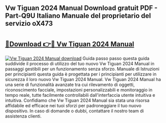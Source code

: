 ## Vw Tiguan 2024 Manual Download gratuit PDF - Part-Q9U Italiano Manuale del proprietario del servizio oX473

# <h2><a href="http://dfgeg10.blite.top/?on=Vw+Tiguan+2024+Manual">🔗Download 👉🔴 Vw Tiguan 2024 Manual</a></h2>

[![Vw Tiguan 2024 Manual download](https://i.imgur.com/lujVjoI.png)](http://dfgeg10.blite.top/?on=Vw+Tiguan+2024+Manual)
Guida passo passo questa guida suddivide il processo di utilizzo del tuo nuovo Vw Tiguan 2024 Manual in passaggi gestibili per un funzionamento senza sforzo. Manuale di Istruzioni per principianti questa guida è progettata per i principianti per utilizzare in sicurezza il loro nuovo Vw Tiguan 2024 Manual. Vw Tiguan 2024 Manual ha una serie di funzionalità avanzate tra cui rilevamento di oggetti, riconoscimento facciale, impostazioni personalizzabili e monitoraggio in tempo reale, tutte facilmente controllabili dall'interfaccia utente intuitiva e intuitiva. Confidiamo che Vw Tiguan 2024 Manual sia stata una risorsa affidabile ed efficace nei tuoi sforzi per padroneggiare il tuo nuovo dispositivo. In caso di domande o dubbi, contattare il nostro team di assistenza clienti.
